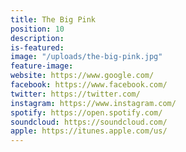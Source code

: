 ```yaml
---
title: The Big Pink
position: 10
description: 
is-featured: 
image: "/uploads/the-big-pink.jpg"
feature-image: 
website: https://www.google.com/
facebook: https://www.facebook.com/
twitter: https://twitter.com/
instagram: https://www.instagram.com/
spotify: https://open.spotify.com/
soundcloud: https://soundcloud.com/
apple: https://itunes.apple.com/us/
---
```


